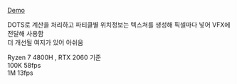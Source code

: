 [Demo](https://youtu.be/FE0dcspLXZ0)


DOTS로 계산을 처리하고 파티클별 위치정보는 텍스쳐를 생성해 픽셀마다 넣어 VFX에 전달해 사용함
<br/>더 개선될 여지가 있어 아쉬움<br/>

Ryzen 7 4800H , RTX 2060 기준
<br/>
100K 58fps  
1M  13fps
<br/>
